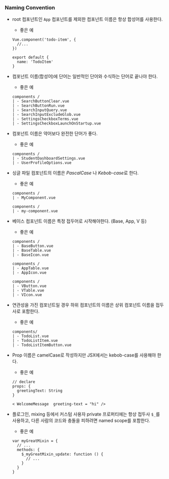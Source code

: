 ### Naming Convention

- root 컴포넌트인 ``App`` 컴포넌트를 제외한 컴포넌트 이름은 항상 합성어를 사용한다.

  - 좋은 예

  ```
  Vue.component('todo-item', {
    //...
  })
  ```

  ```
  export default {
    name: 'TodoItem'
  }
  ```

- 컴포넌트 이름(합성어)에 단어는 일반적인 단어와 수식하는 단어로 끝나야 한다. 

  - 좋은 예

  ```
  components / 
  | - SearchButtonClear.vue 
  | - SearchButtonRun.vue 
  | - SearchInputQuery.vue 
  | - SearchInputExcludeGlob.vue 
  | - SettingsCheckboxTerms.vue 
  | - SettingsCheckboxLaunchOnStartup.vue
  ```

- 컴포넌트 이름은 약어보다 완전한 단어가 좋다. 

  - 좋은 예

  ```
  components / 
  | - StudentDashboardSettings.vue 
  | - UserProfileOptions.vue
  ```

- 싱글 파일 컴포넌트의 이름은 *PascalCase* 나 *Kebob-case*로 한다.

  - 좋은 예

  ```
  components / 
  | - MyComponent.vue
  ```

  ```
  components / 
  | - my-component.vue
  ```

- 베이스 컴포넌트 이름은 특정 접두어로 시작해야한다. (Base, App, V 등)

  - 좋은 예

  ```
  components / 
  | - BaseButton.vue 
  | - BaseTable.vue 
  | - BaseIcon.vue
  ```

  ```
  components / 
  | - AppTable.vue 
  | - AppIcon.vue
  ```

  ```
  components / 
  | - VButton.vue 
  | - VTable.vue 
  | - VIcon.vue
  ```

- 연관성을 가진 컴포넌트일 경우 하위 컴포넌트의 이름은 상위 컴포넌트 이름을 접두사로 포함한다. 

  - 좋은 예

  ```
  components/
  | - TodoList.vue 
  | - TodoListItem.vue 
  | - TodoListItemButton.vue
  ```

- Prop 이름은 camelCase로 작성하지만 JSX에서는 kebob-case를 사용해야 한다. 

  - 좋은 예

  ```
  // declare
  props: {
    greetingText: String
  }
  ```

  ```
  < WelcomeMessage  greeting-text = "hi" />
  ```

- 플로그인, mixing 등에서 커스텀 사용자 private 프로퍼티에는 항상 접두사 ``$_``를 사용하고, 다른 사람의 코드와 충돌을 피하려면 named scope를 포함한다. 

  - 좋은 예 

  ```
  var myGreatMixin = {
    // ...
    methods: {
      $_myGreatMixin_update: function () {
        // ...
      }
    }
  }
  ```
